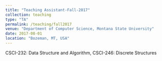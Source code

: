 ```yaml
---
title: "Teaching Assistant-Fall-2017"
collection: teaching
type: "TA"
permalink: /teaching/fall2017
venue: "Department of Computer Science, Montana State University"
date: 2017-08-01
location: "Bozeman, MT, USA"
---
```

CSCI-232: Data Structure and Algorithm, 
CSCI-246: Discrete Structures
